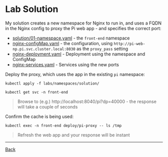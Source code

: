 # Lab Solution

My solution creates a new namespace for Nginx to run in, and uses a FQDN in the Nginx config to proxy the Pi web app - and specifies the correct port:

- [solution/01-namespace.yaml](solution/01-namespace.yaml) - the `front-end` namespace
- [nginx-configMap.yaml](solution/nginx-configMap.yaml) - the configuration, using `http://pi-web-np.pi.svc.cluster.local:8030` as the `proxy_pass` setting
- [nginx-deployment.yaml](solution/nginx-deployment.yaml) - Deployment using the namespace and ConfigMap
- [nginx-services.yaml](solution/nginx-services.yaml) - Services using the new ports

Deploy the proxy, which uses the app in the existing `pi` namespace:

```
kubectl apply -f labs/namespaces/solution/

kubectl get svc -n front-end
```

> Browse to (e.g.) http://localhost:8040/pi?dp=40000 - the response will take a couple of seconds

Confirm the cache is being used:

```
kubectl exec -n front-end deploy/pi-proxy -- ls /tmp
```

> Refresh the web app and your response will be instant

---

[Back](./)